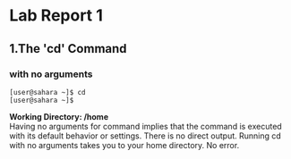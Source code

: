 # Lab Report 1
## 1.The 'cd' Command
### with no arguments
```
[user@sahara ~]$ cd
[user@sahara ~]$ 
```
**Working Directory: /home**  
Having no arguments for command implies that the command is executed with its default behavior or settings.
There is no direct output. Running cd with no arguments takes you to your home directory. 
No error.
####
